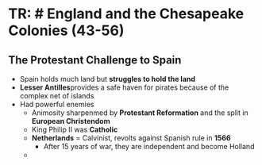 # TR: # England and the Chesapeake Colonies (43-56)

## The Protestant Challenge to Spain
- Spain holds much land but **struggles to hold the land**
- **Lesser Antilles**provides a safe haven for pirates because of the complex net of islands
- Had powerful enemies
    - Animosity sharpenmed by **Protestant Reformation** and the split in **European Christendom**
    - King Philip II was **Catholic**
    - **Netherlands** = Calvinist, revolts against Spanish rule in **1566**
        - After 15 years of war, they are independent and become Holland
    - 